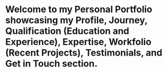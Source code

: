 # Welcome to my Personal Portfolio showcasing my Profile, Journey, Qualification (Education and Experience), Expertise, Workfolio (Recent Projects), Testimonials, and Get in Touch section.
